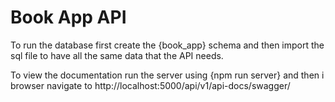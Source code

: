 # Book App API

To run the database first create the {book_app} schema and then import the sql file to have all the same data that the API needs.

To view the documentation run the server using {npm run server} and then i browser navigate to http://localhost:5000/api/v1/api-docs/swagger/
